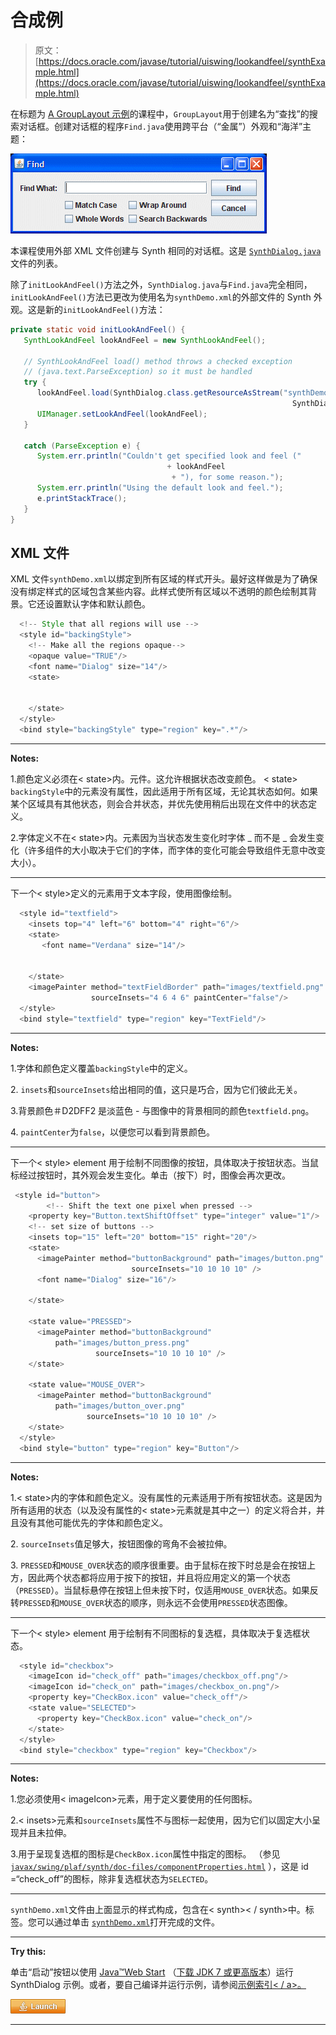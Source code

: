 # 合成例

> 原文： [https://docs.oracle.com/javase/tutorial/uiswing/lookandfeel/synthExample.html](https://docs.oracle.com/javase/tutorial/uiswing/lookandfeel/synthExample.html)

在标题为 [A GroupLayout 示例](../../uiswing/layout/groupExample.html)的课程中，`GroupLayout`用于创建名为“查找”的搜索对话框。创建对话框的程序`Find.java`使用跨平台（“金属”）外观和“海洋”主题：

![Find.](img/db1be508be14afcae7ce7be90da36315.jpg)

本课程使用外部 XML 文件创建与 Synth 相同的对话框。这是 [``SynthDialog.java``](../examples/lookandfeel/SynthDialogProject/src/lookandfeel/SynthDialog.java)文件的列表。

除了`initLookAndFeel()`方法之外，`SynthDialog.java`与`Find.java`完全相同，`initLookAndFeel()`方法已更改为使用名为`synthDemo.xml`的外部文件的 Synth 外观。这是新的`initLookAndFeel()`方法：

```java
private static void initLookAndFeel() {
   SynthLookAndFeel lookAndFeel = new SynthLookAndFeel();

   // SynthLookAndFeel load() method throws a checked exception
   // (java.text.ParseException) so it must be handled
   try {
      lookAndFeel.load(SynthDialog.class.getResourceAsStream("synthDemo.xml"),
                                                               SynthDialog.class);
      UIManager.setLookAndFeel(lookAndFeel);
   } 

   catch (ParseException e) {
      System.err.println("Couldn't get specified look and feel ("
                                   + lookAndFeel
                                    + "), for some reason.");
      System.err.println("Using the default look and feel.");
      e.printStackTrace();
   }
}

```

## XML 文件

XML 文件`synthDemo.xml`以绑定到所有区域的样式开头。最好这样做是为了确保没有绑定样式的区域包含某些内容。此样式使所有区域以不透明的颜色绘制其背景。它还设置默认字体和默认颜色。

```java
  <!-- Style that all regions will use -->
  <style id="backingStyle">
    <!-- Make all the regions opaque-->
    <opaque value="TRUE"/>
    <font name="Dialog" size="14"/>
    <state>
      
      
    </state>
  </style>
  <bind style="backingStyle" type="region" key=".*"/>

```

* * *

**Notes:** 

1.颜色定义必须在&lt; state&gt;内。元件。这允许根据状态改变颜色。 &lt; state&gt; `backingStyle`中的元素没有属性，因此适用于所有区域，无论其状态如何。如果某个区域具有其他状态，则会合并状态，并优先使用稍后出现在文件中的状态定义。

2.字体定义不在&lt; state&gt;内。元素因为当状态发生变化时字体 _ 而不是 _ 会发生变化（许多组件的大小取决于它们的字体，而字体的变化可能会导致组件无意中改变大小）。

* * *

下一个&lt; style&gt;定义的元素用于文本字段，使用图像绘制。

```java
  <style id="textfield">
    <insets top="4" left="6" bottom="4" right="6"/>
    <state>
       <font name="Verdana" size="14"/>
       
       
    </state>
    <imagePainter method="textFieldBorder" path="images/textfield.png"
                  sourceInsets="4 6 4 6" paintCenter="false"/>
  </style>
  <bind style="textfield" type="region" key="TextField"/>

```

* * *

**Notes:** 

1.字体和颜色定义覆盖`backingStyle`中的定义。

2\. `insets`和`sourceInsets`给出相同的值，这只是巧合，因为它们彼此无关。

3.背景颜色＃D2DFF2 是淡蓝色 - 与图像中的背景相同的颜色`textfield.png`。

4\. `paintCenter`为`false`，以便您可以看到背景颜色。

* * *

下一个&lt; style&gt; element 用于绘制不同图像的按钮，具体取决于按钮状态。当鼠标经过按钮时，其外观会发生变化。单击（按下）时，图像会再次更改。

```java
 <style id="button">
        <!-- Shift the text one pixel when pressed -->
    <property key="Button.textShiftOffset" type="integer" value="1"/>
    <!-- set size of buttons -->
    <insets top="15" left="20" bottom="15" right="20"/>
    <state>
      <imagePainter method="buttonBackground" path="images/button.png"
                           sourceInsets="10 10 10 10" />
      <font name="Dialog" size="16"/>
      
    </state>

    <state value="PRESSED"> 
      <imagePainter method="buttonBackground"
          path="images/button_press.png"
                   sourceInsets="10 10 10 10" />
    </state>

    <state value="MOUSE_OVER">    
      <imagePainter method="buttonBackground"
          path="images/button_over.png"
                 sourceInsets="10 10 10 10" />
    </state>
  </style>
  <bind style="button" type="region" key="Button"/>

```

* * *

**Notes:** 

1.&lt; state&gt;内的字体和颜色定义。没有属性的元素适用于所有按钮状态。这是因为所有适用的状态（以及没有属性的&lt; state&gt;元素就是其中之一）的定义将合并，并且没有其他可能优先的字体和颜色定义。

2\. `sourceInsets`值足够大，按钮图像的弯角不会被拉伸。

3\. `PRESSED`和`MOUSE_OVER`状态的顺序很重要。由于鼠标在按下时总是会在按钮上方，因此两个状态都将应用于按下的按钮，并且将应用定义的第一个状态（`PRESSED`）。当鼠标悬停在按钮上但未按下时，仅适用`MOUSE_OVER`状态。如果反转`PRESSED`和`MOUSE_OVER`状态的顺序，则永远不会使用`PRESSED`状态图像。

* * *

下一个&lt; style&gt; element 用于绘制有不同图标的复选框，具体取决于复选框状态。

```java
  <style id="checkbox">
    <imageIcon id="check_off" path="images/checkbox_off.png"/>
    <imageIcon id="check_on" path="images/checkbox_on.png"/>
    <property key="CheckBox.icon" value="check_off"/>
    <state value="SELECTED">   
      <property key="CheckBox.icon" value="check_on"/>
    </state>
  </style>
  <bind style="checkbox" type="region" key="Checkbox"/>    

```

* * *

**Notes:** 

1.您必须使用&lt; imageIcon&gt;元素，用于定义要使用的任何图标。

2.&lt; insets&gt;元素和`sourceInsets`属性不与图标一起使用，因为它们以固定大小呈现并且未拉伸。

3.用于呈现复选框的图标是`CheckBox.icon`属性中指定的图标。 （参见 [`javax/swing/plaf/synth/doc-files/componentProperties.html`](https://docs.oracle.com/javase/8/docs/api/javax/swing/plaf/synth/doc-files/componentProperties.html) ），这是 id =“check_off”的图标，除非复选框状态为`SELECTED`。

* * *

`synthDemo.xml`文件由上面显示的样式构成，包含在&lt; synth&gt;&lt; / synth&gt;中。标签。您可以通过单击 [``synthDemo.xml``](../examples/lookandfeel/SynthDialogProject/src/lookandfeel/synthDemo.xml)打开完成的文件。

* * *

**Try this:** 

单击“启动”按钮以使用 [Java™Web Start](http://www.oracle.com/technetwork/java/javase/javawebstart/index.html) （[下载 JDK 7 或更高版本](http://www.oracle.com/technetwork/java/javase/downloads/index.html)）运行 SynthDialog 示例。或者，要自己编译并运行示例，请参阅[示例索引&lt; / a&gt;。](../examples/lookandfeel/index.html#SynthDialog)

[![Launches the SynthDialog example](img/4707a69a17729d71c56b2bdbbb4cc61c.jpg)](https://docs.oracle.com/javase/tutorialJWS/samples/uiswing/SynthDialogProject/SynthDialog.jnlp)

* * *